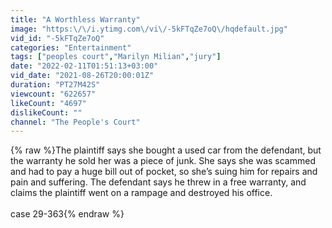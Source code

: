 ```yaml
---
title: "A Worthless Warranty"
image: "https:\/\/i.ytimg.com\/vi\/-5kFTqZe7oQ\/hqdefault.jpg"
vid_id: "-5kFTqZe7oQ"
categories: "Entertainment"
tags: ["peoples court","Marilyn Milian","jury"]
date: "2022-02-11T01:51:13+03:00"
vid_date: "2021-08-26T20:00:01Z"
duration: "PT27M42S"
viewcount: "622657"
likeCount: "4697"
dislikeCount: ""
channel: "The People's Court"
---
```

{% raw %}The plaintiff says she bought a used car from the defendant, but the warranty he sold her was a piece of junk. She says she was scammed and had to pay a huge bill out of pocket, so she’s suing him for repairs and pain and suffering. The defendant says he threw in a free warranty, and claims the plaintiff went on a rampage and destroyed his office.<br /><br />case 29-363{% endraw %}
